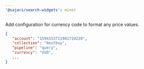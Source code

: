 ```yaml
---
'@sajari/search-widgets': minor
---
```


Add configuration for currency code to format any price values.

```JSON
{
   "account": "1594153711901724220",
   "collection": "bestbuy",
   "pipeline": "query",
   "currency": "USD",
   ...
}
```
